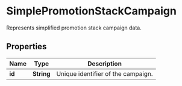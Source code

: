 

# SimplePromotionStackCampaign

Represents simplified promotion stack campaign data.

## Properties

| Name | Type | Description |
|------------ | ------------- | ------------- |
|**id** | **String** | Unique identifier of the campaign. |



